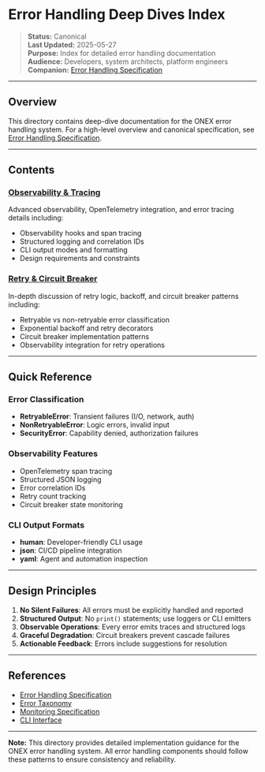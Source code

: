 <!-- === OmniNode:Metadata ===
metadata_version: 0.1.0
protocol_version: 1.1.0
owner: OmniNode Team
copyright: OmniNode Team
schema_version: 1.1.0
name: index.md
version: 1.0.0
uuid: b7ec0d3e-2f06-4c8c-b90a-f6b9515493e5
author: OmniNode Team
created_at: 2025-05-27T07:23:25.853385
last_modified_at: 2025-05-27T17:26:52.019866
description: Stamped by ONEX
state_contract: state_contract://default
lifecycle: active
hash: c89bef4f39058e4e5123e5ccc0ac41628f42fef98cead912aaead25679bbc0eb
entrypoint: python@index.md
runtime_language_hint: python>=3.11
namespace: onex.stamped.index
meta_type: tool
<!-- === /OmniNode:Metadata === -->


# Error Handling Deep Dives Index

> **Status:** Canonical  
> **Last Updated:** 2025-05-27  
> **Purpose:** Index for detailed error handling documentation  
> **Audience:** Developers, system architects, platform engineers  
> **Companion:** [Error Handling Specification](../error_handling.md)

---

## Overview

This directory contains deep-dive documentation for the ONEX error handling system. For a high-level overview and canonical specification, see [Error Handling Specification](../error_handling.md).

---

## Contents

### [Observability & Tracing](observability.md)
Advanced observability, OpenTelemetry integration, and error tracing details including:
- Observability hooks and span tracing
- Structured logging and correlation IDs
- CLI output modes and formatting
- Design requirements and constraints

### [Retry & Circuit Breaker](retry.md)
In-depth discussion of retry logic, backoff, and circuit breaker patterns including:
- Retryable vs non-retryable error classification
- Exponential backoff and retry decorators
- Circuit breaker implementation patterns
- Observability integration for retry operations

---

## Quick Reference

### Error Classification
- **RetryableError**: Transient failures (I/O, network, auth)
- **NonRetryableError**: Logic errors, invalid input
- **SecurityError**: Capability denied, authorization failures

### Observability Features
- OpenTelemetry span tracing
- Structured JSON logging
- Error correlation IDs
- Retry count tracking
- Circuit breaker state monitoring

### CLI Output Formats
- **human**: Developer-friendly CLI usage
- **json**: CI/CD pipeline integration
- **yaml**: Agent and automation inspection

---

## Design Principles

1. **No Silent Failures**: All errors must be explicitly handled and reported
2. **Structured Output**: No `print()` statements; use loggers or CLI emitters
3. **Observable Operations**: Every error emits traces and structured logs
4. **Graceful Degradation**: Circuit breakers prevent cascade failures
5. **Actionable Feedback**: Errors include suggestions for resolution

---

## References

- [Error Handling Specification](../error_handling.md)
- [Error Taxonomy](../error_taxonomy.md)
- [Monitoring Specification](../monitoring.md)
- [CLI Interface](../cli_interface.md)

---

**Note:** This directory provides detailed implementation guidance for the ONEX error handling system. All error handling components should follow these patterns to ensure consistency and reliability.
